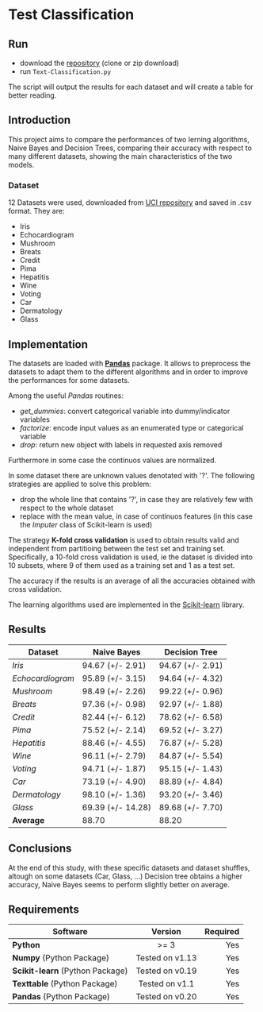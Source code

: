 # Test Classification

## Run
- download the [repository](https://github.com/AlessandroSoci/Naive-Bayes-vs-Decision-Tree/archive/master.zip) (clone or zip download)
- run `Text-Classification.py`

The script will output the results for each dataset and will create a table for better reading.

## Introduction
This project aims to compare the performances of two lerning algorithms, Naive Bayes and Decision Trees, comparing their accuracy with respect to many different datasets, showing the main characteristics of the two models. 

### Dataset
12 Datasets were used, downloaded from [UCI repository](https://archive.ics.uci.edu/ml/datasets.html) and saved in .csv format. They are:
- Iris
- Echocardiogram
- Mushroom
- Breats
- Credit
- Pima
- Hepatitis
- Wine
- Voting
- Car
- Dermatology
- Glass

## Implementation
The datasets are loaded with [**Pandas**](https://pandas.pydata.org/) package. It allows to preprocess the datasets to adapt them to the different algorithms and in order to improve the performances for some datasets. 

Among the useful *Pandas* routines:
- *get_dummies*: convert categorical variable into dummy/indicator variables
- *factorize*: encode input values as an enumerated type or categorical variable
- *drop*: return new object with labels in requested axis removed

Furthermore in some case the continuos values are normalized.

In some dataset there are unknown values denotated with '?'. 
The following strategies are applied to solve this problem:
- drop the whole line that contains '?', in case they are relatively few with respect to the whole dataset
- replace with the mean value, in case of continuos features (in this case the *Imputer* class of Scikit-learn is used)

The strategy **K-fold cross validation** is used to obtain results valid and independent from partitioing between the test set and training set.
Specifically, a 10-fold cross validation is used, ie the dataset is divided into 10 subsets, where 9 of them used as a training set and 1 as a test set. 

The accuracy if the results is an average of all the accuracies obtained with cross validation.

The learning algorithms used are implemented in the [Scikit-learn](http://scikit-learn.org/stable/) library.

## Results

|    Dataset         |   Naive Bayes    |   Decision Tree   |
|--------------------|------------------|-------------------|
| *Iris*             | 94.67 (+/- 2.91) | 94.67 (+/- 2.91)  |
| *Echocardiogram*   | 95.89 (+/- 3.15) | 94.64 (+/- 4.32)  |
| *Mushroom*         | 98.49 (+/- 2.26) | 99.22 (+/- 0.96)  |
| *Breats*           | 97.36 (+/- 0.98) | 92.97 (+/- 1.88)  |
| *Credit*           | 82.44 (+/- 6.12) | 78.62 (+/- 6.58)  |
| *Pima*             | 75.52 (+/- 2.14) | 69.52 (+/- 3.27)  |
| *Hepatitis*        | 88.46 (+/- 4.55) | 76.87 (+/- 5.28)  |
| *Wine*             | 96.11 (+/- 2.79) | 84.87 (+/- 5.54)  |
| *Voting*           | 94.71 (+/- 1.87) | 95.15 (+/- 1.43)  |
| *Car*              | 73.19 (+/- 4.90) | 88.89 (+/- 4.84)  |
| *Dermatology*      | 98.10 (+/- 1.36) | 93.20 (+/- 3.46)  |
| *Glass*            | 69.39 (+/- 14.28)| 89.68 (+/- 7.70)  |
| **Average**        | 88.70            | 88.20             |

## Conclusions
At the end of this study, with these specific datasets and dataset shuffles, altough on some datasets (Car, Glass, ...) Decision tree obtains a higher accuracy, Naive Bayes seems to perform slightly better on average.

## Requirements
| Software                                                    | Version        | Required |
| ------------------------------------------------------------|:--------------:| --------:|
| **Python**                                                  |     >= 3       |    Yes   |
| **Numpy** (Python Package)                                  |Tested on v1.13 |    Yes   |
| **Scikit-learn** (Python Package)                           |Tested on v0.19 |    Yes   |
| **Texttable** (Python Package)                              |Tested on v1.1  |    Yes   |
| **Pandas** (Python Package)                                 |Tested on v0.20 |    Yes   |
